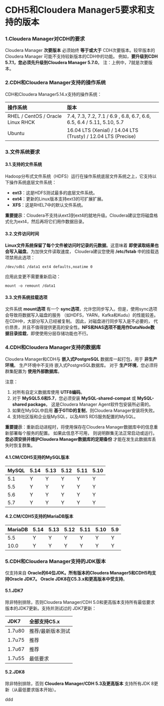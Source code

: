 CDH5和Cloudera Manager5要求和支持的版本
=================================================================================
### 1.Cloudera Manager对CDH的要求
Cloudera Manager **次要版本** 必须始终 **等于或大于** CDH次要版本。较早版本的Cloudera Manager
可能不支持较新版本的CDH中的功能。 例如，**要升级到CDH 5.7.1，您必须先升级到Cloudera Manager 5.7.0**。
注：上例中，7就是次要版本。

### 2.CDH和Cloudera Manager支持的操作系统
CDH和Cloudera Manager5.14.x支持的操作系统：

| 操作系统 | 版本 |
| :------------- | :------------- |
| RHEL / CentOS / Oracle Linux RHCK | 7.4, 7.3, 7.2, 7.1 / 6.9 , 6.8, 6.7, 6.6, 6.5, 6.4 / 5.11, 5.10, 5.7 |
| Ubuntu | 16.04 LTS (Xenial) / 14.04 LTS (Trusty) / 12.04 LTS (Precise) |

### 3.文件系统要求

#### 3.1.支持的文件系统
Hadoop分布式文件系统（HDFS）运行在操作系统底层文件系统之上，它支持以下操作系统底层文件系统：
+ **ext3**：这是HDFS测试最多的底层文件系统。
+ **ext4**：更新的Linux版本支持ext3的可扩展扩展。
+ **XFS**：这是RHEL7中的默认文件系统。

**重要提示**：Cloudera不支持从ext3到ext4的就地升级。Cloudera建议您将磁盘格式化为ext4，然后再将它们用作数据目录。

#### 3.2.文件访问时间
**Linux文件系统保留了每个文件被访问时记录的元数据**。这意味着 **即使读取结果也会写入磁盘**。为加快文件读取速度，
Cloudera建议您使用 **/etc/fstab** 中的挂载选项禁用此选项：
```shell
/dev/sdb1 /data1 ext4 defaults,noatime 0
```
应用此变更不需要重新启动：
```shell
mount -o remount /data1
```

#### 3.3.文件系统挂载选项
文件系统 **mount选项** 有一个 **sync选项**，允许您同步写入。但是，使用sync选项会导致将数据写入磁盘的服务
（如HDFS，YARN，Kafka和Kudu）的性能较差。 在CDH中，大部分写入已经被复制。 因此，对磁盘进行同步写入是不必要的，
代价昂贵，并且不值得提供更高的安全性。**NFS和NAS选项不能用作DataNode数据目录挂栽**，即使使用分层存储功能也不行。

### 4.CDH和Cloudera Manager支持的数据库
Cloudera Manager和CDH与 **嵌入式PostgreSQL** 数据库一起打包，用于 **非生产环境**。 生产环境中不支持
嵌入式PostgreSQL数据库。 对于 **生产环境**，您必须将群集配置为 **使用外部数据库**。

注意：
1. 对所有自定义数据库使用 **UTF8编码**。
2. 对于 **MySQL5.6和5.7**，您必须安装 **MySQL-shared-compat** 或 **MySQL-shared package**。
这是Cloudera Manager Agent软件包安装所必需的。
3. 如果在MySQL中启用 **基于GTID的复制**，则Cloudera Manager安装将失败。
4. 支持社区版和企业版MySQL，以及AWS RDS服务配置的MySQL。

**重要提示**：重新启动进程时，将使用保存在Cloudera Manager数据库中的信息重新部署每个服务的配置。 如果此信息不可用，
则说明群集无法正常启动或运行。 **您必须安排并维护Cloudera Manager数据库的定期备份** 才能在发生此数据库丢失时恢复群集。

#### 4.1.CM/CDH5支持的MySQL版本

| MySQL | 5.14 | 5.13 | 5.12 | 5.11 | 5.10 |
| :---- | :--- | :----| :----| :----| :----|
| 5.1 | Y | Y | Y | Y | Y |
| 5.5 | Y | Y | Y | Y | Y |
| 5.6 | Y | Y | Y | Y | Y |
| 5.7 | Y | Y | Y | Y | Y |

#### 4.2.CM/CDH5支持的MariaDB版本

| MariaDB | 5.14 | 5.13 | 5.12 | 5.11 | 5.10 | 5.9 |
| :------ | :--- | :----| :----| :----| :----| :---|
| 5.5 | Y | Y | Y | Y | Y | Y |
| 10.0 | Y | Y | Y | Y | Y | Y |

### 5.CDH和Cloudera Manager支持的JDK版本
仅支持来自 **Oracle的64位JDK。所有版本的Cloudera Manager5和CDH5均支持Oracle JDK7。
Oracle JDK8在C5.3.x和更高版本中受支持**。

#### 5.1.JDK7
除非特别排除，否则Cloudera Manager/CDH 5.0和更高版本支持所有最低要求版本的JDK7更新。支持并测试过的
JDK7更新：

| JDK7 | 全部支持C5.x |
| :------------- | :------------- |
| 1.7u80         | 推荐/最新版本测试 |
| 1.7u75         | 推荐            |
| 1.7u67         | 推荐            |
| 1.7u55         | 最低要求         |

#### 5.2.JDK8
除非特别排除，否则 **Cloudera Manager/CDH 5.3及更高版本** 支持所有JDK 8更新（从最低要求版本开始）。


































ddd
